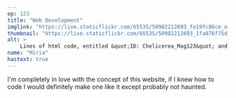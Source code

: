 ```yaml
---
ep: 123
title: "Web Development"
imglink: "https://live.staticflickr.com/65535/50982212693_fe19fc86ce_o.jpg"
thumbnail: "https://live.staticflickr.com/65535/50982212693_1fa876f75d_q.jpg"
alt: >
    Lines of html code, entitled &quot;ID: Chelicerea_Mag123&quot; and containing the phrases &quot;come in,&quot; &quot;Carlos Vittery Carlos Vittery,&quot; &quot;say hello to mother puppet,&quot; &quot;no lies or else &lt;3,&quot; and &quot;mountains don&#x27;t apologise&quot;.
name: "Miria"
hastext: true
---
```

I'm completely in love with the concept of this website, if I knew how to code I would definitely make one like it except probably not haunted.